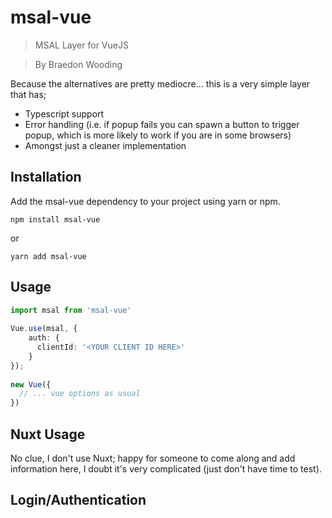 # msal-vue

> MSAL Layer for VueJS

> By Braedon Wooding

Because the alternatives are pretty mediocre... this is a very simple layer that has;
- Typescript support
- Error handling (i.e. if popup fails you can spawn a button to trigger popup, which is more likely to work if you are in some browsers)
- Amongst just a cleaner implementation

## Installation

Add the msal-vue dependency to your project using yarn or npm.

```
npm install msal-vue
```

or

```
yarn add msal-vue
```

## Usage

```ts
import msal from 'msal-vue'
 
Vue.use(msal, {
    auth: {
      clientId: '<YOUR CLIENT ID HERE>'
    }
});
 
new Vue({
  // ... vue options as usual
})
```

## Nuxt Usage

No clue, I don't use Nuxt; happy for someone to come along and add information here, I doubt it's very complicated (just don't have time to test).

## Login/Authentication
